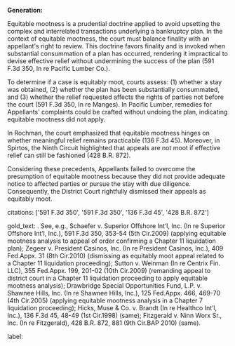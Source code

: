 **Generation:**

Equitable mootness is a prudential doctrine applied to avoid upsetting the complex and interrelated transactions underlying a bankruptcy plan. In the context of equitable mootness, the court must balance finality with an appellant's right to review. This doctrine favors finality and is invoked when substantial consummation of a plan has occurred, rendering it impractical to devise effective relief without undermining the success of the plan (591 F.3d 350, In re Pacific Lumber Co.).

To determine if a case is equitably moot, courts assess: (1) whether a stay was obtained, (2) whether the plan has been substantially consummated, and (3) whether the relief requested affects the rights of parties not before the court (591 F.3d 350, In re Manges). In Pacific Lumber, remedies for Appellants' complaints could be crafted without undoing the plan, indicating equitable mootness did not apply. 

In Rochman, the court emphasized that equitable mootness hinges on whether meaningful relief remains practicable (136 F.3d 45). Moreover, in Spirtos, the Ninth Circuit highlighted that appeals are not moot if effective relief can still be fashioned (428 B.R. 872).

Considering these precedents, Appellants failed to overcome the presumption of equitable mootness because they did not provide adequate notice to affected parties or pursue the stay with due diligence. Consequently, the District Court rightfully dismissed their appeals as equitably moot.

citations: ['591 F.3d 350', '591 F.3d 350', '136 F.3d 45', '428 B.R. 872']

gold_text: . See, e.g., Schaefer v. Superior Offshore Int’l, Inc. (In re Superior Offshore Int’l, Inc.), 591 F.3d 350, 353-54 (5th Cir.2009) (applying equitable mootness analysis to appeal of order confirming a Chapter 11 liquidation plan); Zegeer v. President Casinos, Inc. (In re President Casinos, Inc.), 409 Fed.Appx. 31 (8th Cir.2010) (dismissing as equitably moot appeal related to a Chapter 11 liquidation proceeding); Sutton v. Weinman (In re Centrix Fin. LLC), 355 Fed.Appx. 199, 201-02 (10th Cir.2009) (remanding appeal to district court in a Chapter 11 liquidation proceeding to apply equitable mootness analysis); Drawbridge Special Opportunities Fund, L.P. v. Shawnee Hills, Inc. (In re Shawnee Hills, Inc.), 125 Fed.Appx. 466, 469-70 (4th Cir.2005) (applying equitable mootness analysis in a Chapter 7 liquidation proceeding); Hicks, Muse & Co. v. Brandt (In re Healthco Int’l, Inc.), 136 F.3d 45, 48-49 (1st Cir.1998) (same); Fitzgerald v. Ninn Worx Sr., Inc. (In re Fitzgerald), 428 B.R. 872, 881 (9th Cir.BAP 2010) (same).

label: 